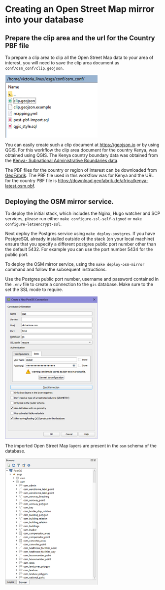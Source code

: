 # Creating an Open Street Map mirror into your database

## Prepare the clip area and the url for the Country PBF file

To prepare a clip area to clip all the Open Street Map data to your area of interest, you will need to save the clip area document as `conf/osm_conf/clip.geojson`. 

<img align="middle" src="../img/osm-mirror-workflow-1.png" alt="OSM mirror " width="300">

You can easily create such a clip document at  https://geojson.io or by using QGIS. For this workflow the clip area document for the country Kenya, was obtained using QGIS. The Kenya country boundary data was obtained from the [Kenya- Subnational Administrative Boundaries data](https://data.humdata.org/dataset/ken-administrative-boundaries).

The PBF files for the country or region of interest can be downloaded from [GeoFabrik](https://download.geofabrik.de/). The PBF file used in this workflow was for Kenya and the URL for the country PBF file is https://download.geofabrik.de/africa/kenya-latest.osm.pbf. 

## Deploying the OSM mirror service. 

To deploy the initial stack, which includes the  Nginx, Hugo watcher and SCP services, please run either  `make configure-ssl-self-signed` or `make configure-letsencrypt-ssl`. 

Next deploy the Postgres service using `make deploy-postgres`. If you have PostgreSQL already installed outside of the stack (on your local machine) ensure that you specify a different postgres public port number other than the default 5432. For example you can use the port number 5434 for the public port. 

To deploy the OSM mirror service, using the `make deploy-osm-mirror` command and follow the subsequent instructions. 

Use the Postgres public port number, username and password contained in the `.env` file to create a connection  to the `gis` database. Make sure to the set the SSL mode to require. 

<img align="middle" src="../img/osm-mirror-workflow-2.png" alt="OSM mirror " width="300">

The imported Open Street Map layers are present in the `osm` schema of the database. 

<img align="middle" src="../img/osm-mirror-workflow-3.png" alt="OSM mirror " width="300">
